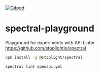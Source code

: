 [![Gitpod](https://img.shields.io/badge/Gitpod-Ready--to--Code-blue?logo=gitpod)](https://gitpod.io/#https://github.com/christiansiegel/spectral-playground) 

# spectral-playground
Playground for experiments with API Linter https://github.com/stoplightio/spectral

```bash
npm install -g @stoplight/spectral

spectral lint openapi.yml
```
